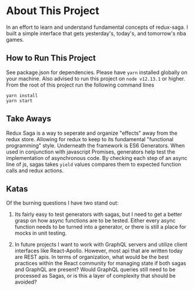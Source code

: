 # About This Project
In an effort to learn and understand fundamental concepts of redux-saga. I built a simple
interface that gets yesterday's, today's, and tomorrow's nba games.

## How to Run This Project
See package.json for dependencies. Please have `yarn` installed globally on your machine.
Also advised to run this project on `node v12.13.1` or higher.
From the root of this project run the following command lines
```
yarn install
yarn start
```

## Take Aways
Redux Saga is a way to seperate and organize "effects" away from the redux store. Allowing for
redux to keep to its fundamental "functional programming" style. Underneath the framework is
ES6 Generators. When used in conjunction with javascript Promises, generators help test the
implementation of asynchronous code. By checking each step of an async line of js, sagas
takes `yield` values compares them to expected function calls and redux actions.

## Katas
Of the burning questions I have two stand out:
1. Its fairly easy to test generators with sagas, but I need to get a better grasp on how async
functions are to be tested. Either every async function needs to be turned into a generator, or
there is still a place for mocks in unit testing.

2. In future projects I want to work with GraphQL servers and utilize client interfaces like
React-Apollo. However, most api that are written today are REST apis. In terms of organization,
what would be the best practices within the React community for managing state if both sagas
and GraphQL are present? Would GraphQL queries still need to be processed as Sagas, or is this
a layer of complexity that should be avoided?
